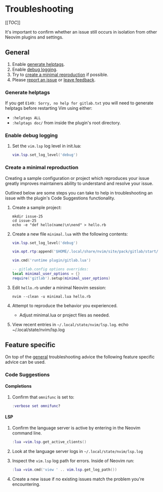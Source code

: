 # Troubleshooting

[[_TOC_]]

It's important to confirm whether an issue still occurs in isolation from other Neovim plugins and settings.

## General

1. Enable [generate helptags](#generate-helptags).
1. Enable [debug logging](#enable-debug-logging).
1. Try to [create a minimal reproduction](#create-a-minimal-reproduction) if possible.
1. Please [report an issue](../../README.md#issues) or [leave feedback](../../README.md#issues).

### Generate helptags

If you get `E149: Sorry, no help for gitlab.txt` you will need to generate helptags before restarting Vim using either:

- `:helptags ALL`
- `:helptags doc/` from inside the plugin's root directory.

### Enable debug logging

1. Set the `vim.lsp` log level in init.lua:

   ```lua
   vim.lsp.set_log_level('debug')
   ```

### Create a minimal reproduction

Creating a sample configuration or project which reproduces your issue greatly improves maintainers ability to understand and resolve your issue.

Outlined below are some steps you can take to help in troubleshooting an issue with the plugin's Code Suggestions functionality.

1. Create a sample project:

   ```plaintext
   mkdir issue-25
   cd issue-25
   echo -e "def hello(name)\n\nend" > hello.rb
   ```

1. Create a new file `minimal.lua` with the following contents:

   ```lua
   vim.lsp.set_log_level('debug')
   
   vim.opt.rtp:append('$HOME/.local/share/nvim/site/pack/gitlab/start/gitlab.vim')
   
   vim.cmd('runtime plugin/gitlab.lua')
   
   -- gitlab.config options overrides:
   local minimal_user_options = {}
   require('gitlab').setup(minimal_user_options)
   ```

1. Edit `hello.rb` under a minimal Neovim session:

   ```shell
   nvim --clean -u minimal.lua hello.rb
   ```

1. Attempt to reproduce the behavior you experienced.
   - Adjust minimal.lua or project files as needed.
1. View recent entries in `~/.local/state/nvim/lsp.log`.
echo ~/.local/state/nvim/lsp.log

## Feature specific

On top of the [general](#general) troubleshooting advice the following feature specific advice can be used.

### Code Suggestions

#### Completions

1. Confirm that `omnifunc` is set to:

   ```lua
   :verbose set omnifunc?
   ```

#### LSP

1. Confirm the language server is active by entering in the Neovim command line.

   ```lua
   :lua =vim.lsp.get_active_clients()
   ```

1. Look at the language server logs in `~/.local/state/nvim/lsp.log`
1. Inspect the `vim.lsp` log path for errors. Inside of Neovim run:

   ```lua
   :lua =vim.cmd('view ' .. vim.lsp.get_log_path())
   ```

1. Create a new issue if no existing issues match the problem you're encountering.
